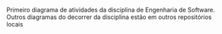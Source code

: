 Primeiro diagrama de atividades da disciplina de Engenharia de Software. Outros diagramas do decorrer da disciplina estão em outros repositórios locais
 
